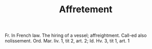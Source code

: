 ---
title: Affretement
letter: A
permalink: "/definitions/bld-affretement.html"
body: Fr. In French law. The hiring of a vessel; affreightment. Call-ed also nolissement.
  Ord. Mar. liv. 1, tit 2, art. 2; Id. Hv. 3, tit 1, art. 1
published_at: '2018-07-07'
source: Black's Law Dictionary 2nd Ed (1910)
layout: post
---
